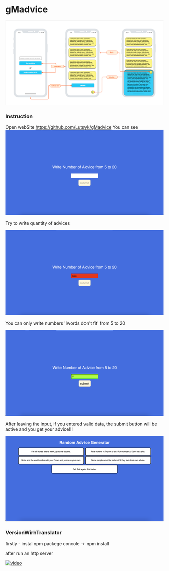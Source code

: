 # gMadvice
![MockUp](scrrenShots/1.png)

### Instruction

Open webSite https://github.com/Lutsyk/gMadvice
You can see
![webSite](scrrenShots/2.png)

Try to write quantity of advices

![webSite](scrrenShots/4.png)

You can only write numbers '!words don't fit' from 5 to 20

![webSite](scrrenShots/3.png)

After leaving the input, if you entered valid data, the submit button will be active and you get your advice!!!

![webSite](scrrenShots/5.png)

### VersionWirhTranslator

firstly - instal npm packege 
concole -> npm install

after run an http server

[![video]({scrrenShots/2.png})]({+Translate/final.mov} "Link Title")
